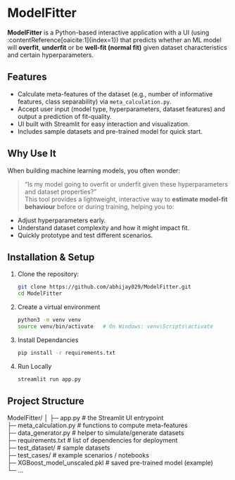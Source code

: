 # ModelFitter

**ModelFitter** is a Python-based interactive application with a UI (using :contentReference[oaicite:1]{index=1}) that predicts whether an ML model will **overfit**, **underfit** or be **well-fit (normal fit)** given dataset characteristics and certain hyperparameters.

## Features

- Calculate meta-features of the dataset (e.g., number of informative features, class separability) via `meta_calculation.py`.  
- Accept user input (model type, hyperparameters, dataset features) and output a prediction of fit-quality.  
- UI built with Streamlit for easy interaction and visualization.  
- Includes sample datasets and pre-trained model for quick start.

## Why Use It

When building machine learning models, you often wonder:  
> “Is my model going to overfit or underfit given these hyperparameters and dataset properties?”  
This tool provides a lightweight, interactive way to **estimate model-fit behaviour** before or during training, helping you to:  
- Adjust hyperparameters early.  
- Understand dataset complexity and how it might impact fit.  
- Quickly prototype and test different scenarios.

## Installation & Setup

1. Clone the repository:  
   ```bash
   git clone https://github.com/abhijay029/ModelFitter.git
   cd ModelFitter
2. Create a virtual environment
   ```bash
   python3 -m venv venv
   source venv/bin/activate   # On Windows: venv\Scripts\activate
3. Install Dependancies
   ```bash
   pip install -r requirements.txt
4. Run Locally
   ```bash
   streamlit run app.py
## Project Structure
ModelFitter/
│
├─ app.py                 # the Streamlit UI entrypoint  
├─ meta_calculation.py    # functions to compute meta-features  
├─ data_generator.py      # helper to simulate/generate datasets  
├─ requirements.txt       # list of dependencies for deployment  
├─ test_dataset/          # sample datasets  
├─ test_cases/            # example scenarios / notebooks  
├─ XGBoost_model_unscaled.pkl  # saved pre-trained model (example)  
└─ …
